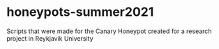 # honeypots-summer2021
Scripts that were made for the Canary Honeypot created for a research project in Reykjavik University
